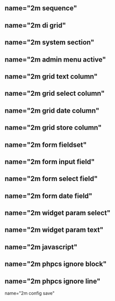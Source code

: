  name="2m sequence"
 -------
 name="2m di grid"
 -------
 name="2m system section"
 -------
 name="2m admin menu active"
 -------
 name="2m grid text column"
 -------
 name="2m grid select column"
 -------
 name="2m grid date column"
 -------
 name="2m grid store column"
 -------
 name="2m form fieldset"
 -------
 name="2m form input field"
 -------
 name="2m form select field"
 -------
 name="2m form date field"
 -------
 name="2m widget param select"
 -------
 name="2m widget param text"
 -------
 name="2m javascript"
 -------
 name="2m phpcs ignore block"
 -------
 name="2m phpcs ignore line"
 -------
 name="2m config save"